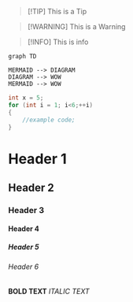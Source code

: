 >[!TIP] This is a Tip

>[!WARNING] This is a Warning

>[!INFO] This is info

```mermaid
graph TD

MERMAID --> DIAGRAM
DIAGRAM --> WOW
MERMAID --> WOW
```

```c++ 
int x = 5;
for (int i = 1; i<6;++i)
{
	//example code;
}
```

# Header 1
## Header 2
### Header 3
#### Header 4
##### Header 5
###### Header 6


**BOLD TEXT**
*ITALIC TEXT*